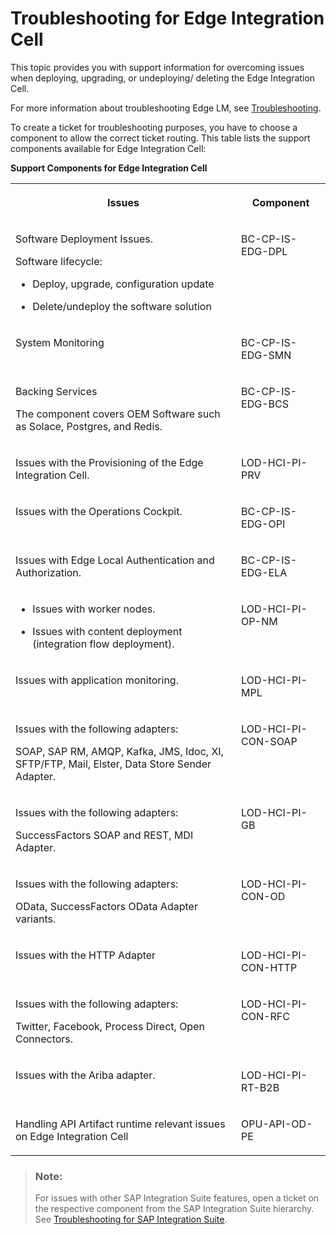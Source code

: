 <!-- loio816d9e4da9294eeb9b27616d6d5a85d9 -->

# Troubleshooting for Edge Integration Cell

This topic provides you with support information for overcoming issues when deploying, upgrading, or undeploying/ deleting the Edge Integration Cell.

For more information about troubleshooting Edge LM, see [Troubleshooting](https://help.sap.com/docs/EDGE_LIFECYCLE_MANAGEMENT/9d5719aae5aa4d479083253ba79c23f9/8496e7345e994a88b4a8d23cc6dc798a.html).

To create a ticket for troubleshooting purposes, you have to choose a component to allow the correct ticket routing. This table lists the support components available for Edge Integration Cell:

**Support Components for Edge Integration Cell**


<table>
<tr>
<th valign="top">

Issues

</th>
<th valign="top">

Component

</th>
</tr>
<tr>
<td valign="top">

Software Deployment Issues.

Software lifecycle:

-   Deploy, upgrade, configuration update

-   Delete/undeploy the software solution




</td>
<td valign="top">

BC-CP-IS-EDG-DPL

</td>
</tr>
<tr>
<td valign="top">

System Monitoring

</td>
<td valign="top">

BC-CP-IS-EDG-SMN

</td>
</tr>
<tr>
<td valign="top">

Backing Services

The component covers OEM Software such as Solace, Postgres, and Redis.

</td>
<td valign="top">

BC-CP-IS-EDG-BCS

</td>
</tr>
<tr>
<td valign="top">

Issues with the Provisioning of the Edge Integration Cell.

</td>
<td valign="top">

LOD-HCI-PI-PRV

</td>
</tr>
<tr>
<td valign="top">

Issues with the Operations Cockpit.

</td>
<td valign="top">

BC-CP-IS-EDG-OPI

</td>
</tr>
<tr>
<td valign="top">

Issues with Edge Local Authentication and Authorization.

</td>
<td valign="top">

BC-CP-IS-EDG-ELA

</td>
</tr>
<tr>
<td valign="top">

-   Issues with worker nodes.

-   Issues with content deployment \(integration flow deployment\).



</td>
<td valign="top">

LOD-HCI-PI-OP-NM

</td>
</tr>
<tr>
<td valign="top">

Issues with application monitoring.

</td>
<td valign="top">

LOD-HCI-PI-MPL

</td>
</tr>
<tr>
<td valign="top">

Issues with the following adapters:

SOAP, SAP RM, AMQP, Kafka, JMS, Idoc, XI, SFTP/FTP, Mail, Elster, Data Store Sender Adapter.

</td>
<td valign="top">

LOD-HCI-PI-CON-SOAP

</td>
</tr>
<tr>
<td valign="top">

Issues with the following adapters:

SuccessFactors SOAP and REST, MDI Adapter.

</td>
<td valign="top">

LOD-HCI-PI-GB

</td>
</tr>
<tr>
<td valign="top">

Issues with the following adapters:

OData, SuccessFactors OData Adapter variants.

</td>
<td valign="top">

LOD-HCI-PI-CON-OD

</td>
</tr>
<tr>
<td valign="top">

Issues with the HTTP Adapter

</td>
<td valign="top">

LOD-HCI-PI-CON-HTTP

</td>
</tr>
<tr>
<td valign="top">

Issues with the following adapters:

Twitter, Facebook, Process Direct, Open Connectors.

</td>
<td valign="top">

LOD-HCI-PI-CON-RFC

</td>
</tr>
<tr>
<td valign="top">

Issues with the Ariba adapter.

</td>
<td valign="top">

LOD-HCI-PI-RT-B2B

</td>
</tr>
<tr>
<td valign="top">

Handling API Artifact runtime relevant issues on Edge Integration Cell 

</td>
<td valign="top">

OPU-API-OD-PE

</td>
</tr>
</table>

> ### Note:  
> For issues with other SAP Integration Suite features, open a ticket on the respective component from the SAP Integration Suite hierarchy. See [Troubleshooting for SAP Integration Suite](troubleshooting-for-sap-integration-suite-8e77039.md).

